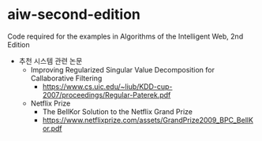 # aiw-second-edition
Code required for the examples in Algorithms of the Intelligent Web, 2nd Edition

* 추천 시스템 관련 논문 
  *  Improving Regularized Singular Value Decomposition for Callaborative Filtering 
     *   https://www.cs.uic.edu/~liub/KDD-cup-2007/proceedings/Regular-Paterek.pdf 
  *  Netflix Prize 
     *   The BellKor  Solution to the Netflix Grand Prize
       *    https://www.netflixprize.com/assets/GrandPrize2009_BPC_BellKor.pdf  
